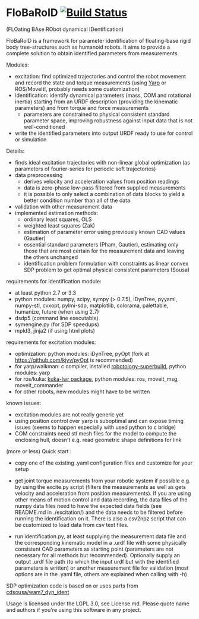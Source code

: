 # FloBaRoID [![Build Status](https://travis-ci.org/kjyv/FloBaRoID.svg?branch=master)](https://travis-ci.org/kjyv/FloBaRoID)

(FLOating BAse RObot dynamical IDentification)

FloBaRoID is a framework for parameter identification of floating-base rigid body tree-structures such as
humanoid robots. It aims to provide a complete solution to obtain identified parameters from measurements.

Modules:

* excitation: find optimized trajectories and control the robot movement and record the state and torque measurements (using [Yarp](https://github.com/robotology/yarp) or ROS/MoveIt!, probably needs some customization)
* identification: identify dynamical parameters (mass, COM and rotational inertia) starting from an URDF description (providing the kinematic parameters) and from torque and force measurements
	* parameters are constrained to physical consistent standard parameter space, improving robustness against input data that is not well-conditioned
* write the identified parameters into output URDF ready to use for control or simulation

Details:

* finds ideal excitation trajectories with non-linear global optimization (as parameters of fourier-series for periodic soft trajectories) 
* data preprocessing
	* derives velocity and acceleration values from position readings
	* data is zero-phase low-pass filtered from supplied measurements
	* it is possible to only select a combination of data blocks to yield a better condition number than all of the data
* validation with other measurement data
* implemented estimation methods:
  * ordinary least squares, OLS
  * weighted least squares (Zak)
  * estimation of parameter error using previously known CAD values (Gautier)
  * essential standard parameters (Pham, Gautier), estimating only those that are most certain for the measurement data and leaving the others unchanged
  * identification problem formulation with constraints as linear convex SDP problem to get optimal physical consistent parameters (Sousa)

requirements for identification module:

* at least python 2.7 or 3.3
* python modules: numpy, scipy, sympy (> 0.7.5), iDynTree, pyyaml, numpy-stl, cvxopt, pylmi-sdp, matplotlib, colorama, palettable, humanize, future (when using 2.7)
* dsdp5 (command line executable)
* symengine.py (for SDP speedups)
* mpld3, jinja2 (if using html plots)

requirements for excitation modules:

* optimization: python modules: iDynTree, pyOpt (fork at https://github.com/kjyv/pyOpt is
  recommended)
* for yarp/walkman: c compiler, installed [robotology-superbuild](https://github.com/robotology-playground/robotology-superbuild), python modules: yarp
* for ros/kuka: [kuka-lwr package](https://github.com/CentroEPiaggio/kuka-lwr), python modules: ros, moveit\_msg, moveit\_commander
* for other robots, new modules might have to be written

known issues:

* excitation modules are not really generic yet
* using position control over yarp is suboptimal and can expose timing issues (seems to happen especially with used python to c bridge)
* COM constraints need stl mesh files for the model to compute the enclosing hull, doesn't e.g. read geometric shape definitions for link

(more or less) Quick start :

* copy one of the existing .yaml configuration files and customize for your setup

* get joint torque measurements from your robotic system if
   possible e.g. by using the excite.py script (filters the measurements as well as gets velocity and acceleration from position measurements).
   If you are using other means of motion control and data recording, the data files of the numpy data files need to have the expected data fields (see README.md in ./excitation/) and the data needs to be filtered before running the identification on it. There is also a csv2npz script that can be customized to load data from csv text files.

* run identification.py, at least supplying the measurement data file and the corresponding kinematic model in a .urdf file with some physically consistent CAD parameters as starting point (parameters are not necessary for all methods but recommended).
Optionally supply an output .urdf file path (to which the input urdf but with the identified parameters is written) or another measurement file for validation (most options are in the .yaml file, others are explained when calling with -h)


SDP optimization code is based on or uses parts from [cdsousa/wam7\_dyn\_ident](https://github.com/cdsousa/wam7_dyn_ident)

Usage is licensed under the LGPL 3.0, see License.md. Please quote name and authors if you're using this software in any project.
